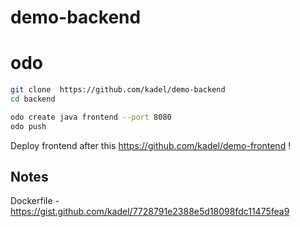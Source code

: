 # demo-backend

# odo

```bash
git clone  https://github.com/kadel/demo-backend
cd backend

odo create java frontend --port 8080
odo push

```

Deploy frontend after this <https://github.com/kadel/demo-frontend> !

## Notes

Dockerfile - <https://gist.github.com/kadel/7728791e2388e5d18098fdc11475fea9>

